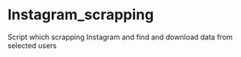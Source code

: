 # Instagram_scrapping

Script which scrapping Instagram and find and download data from selected users
